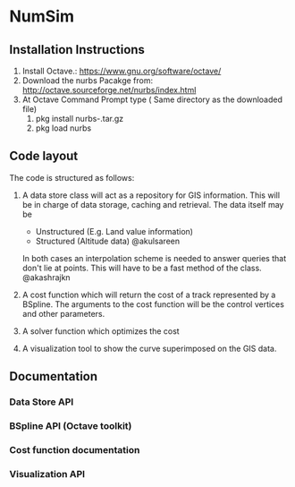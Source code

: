 # NumSim


## Installation Instructions

1. Install Octave.:  https://www.gnu.org/software/octave/ 
2. Download the nurbs Pacakge from:  http://octave.sourceforge.net/nurbs/index.html
3. At Octave Command Prompt type   ( Same directory as the downloaded file)
   1. pkg install nurbs-<version>.tar.gz
   2. pkg load nurbs

## Code layout

The code is structured as follows:

1. A data store class will act as a repository for GIS information. This will be in charge 
	of data storage, caching and retrieval. The data itself may be 
	* Unstructured (E.g. Land value information)
	* Structured (Altitude data) @akulsareen

	In both cases an interpolation scheme is needed to answer queries that don't lie at 
	points. This will have to be a fast method of the class. @akashrajkn
2. A cost function which will return the cost of a track represented by a BSpline. The 
	arguments to the cost function will be the control vertices and other parameters.
3. A solver function which optimizes the cost
4. A visualization tool to show the curve superimposed on the GIS data.

## Documentation

### Data Store API

### BSpline API (Octave toolkit)

### Cost function documentation

### Visualization API
